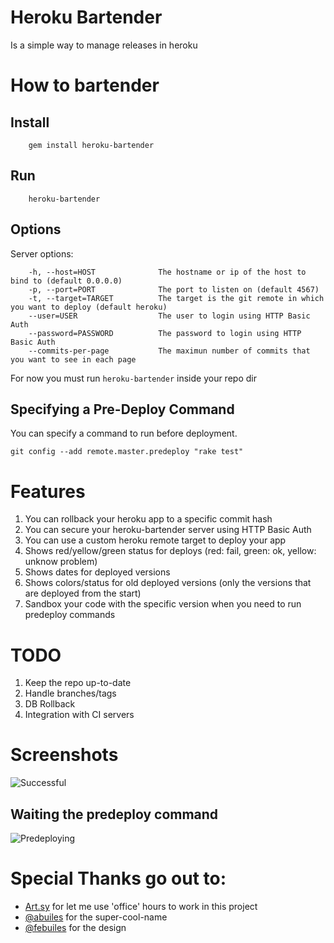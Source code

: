 # Heroku Bartender
Is a simple way to manage releases in heroku

# How to bartender
## Install
        gem install heroku-bartender
## Run
        heroku-bartender
## Options
Server options:

		-h, --host=HOST              The hostname or ip of the host to bind to (default 0.0.0.0)
		-p, --port=PORT              The port to listen on (default 4567)
		-t, --target=TARGET          The target is the git remote in which you want to deploy (default heroku)
		--user=USER                  The user to login using HTTP Basic Auth
		--password=PASSWORD          The password to login using HTTP Basic Auth
		--commits-per-page           The maximun number of commits that you want to see in each page

For now you must run `heroku-bartender` inside your repo dir

## Specifying a Pre-Deploy Command

You can specify a command to run before deployment.

    git config --add remote.master.predeploy "rake test"


# Features
1. You can rollback your heroku app to a specific commit hash
2. You can secure your heroku-bartender server using HTTP Basic Auth
3. You can use a custom heroku remote target to deploy your app
4. Shows red/yellow/green status for deploys (red: fail, green: ok, yellow: unknow problem)
5. Shows dates for deployed versions
6. Shows colors/status for old deployed versions (only the versions that are deployed from the start)
7. Sandbox your code with the specific version when you need to run predeploy commands

# TODO
1. Keep the repo up-to-date
2. Handle branches/tags
3. DB Rollback
4. Integration with CI servers

# Screenshots

![Successful](http://f.cl.ly/items/1U1S2b45161H3x3N1V2z/Screen%20shot%202011-08-17%20at%2011.43.48%20AM.png)

## Waiting the predeploy command
![Predeploying](http://f.cl.ly/items/2t2I3v3b0A0v0Y413f3Q/Screen%20shot%202011-08-17%20at%2011.44.48%20AM.png)

# Special Thanks go out to:
* [Art.sy](http://art.sy/) for let me use 'office' hours to work in this project
* [@abuiles](https://github.com/abuiles) for the super-cool-name 
* [@febuiles](https://github.com/febuiles) for the design
